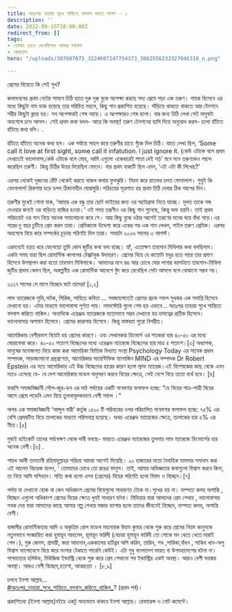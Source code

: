 ```yaml
---
title: অতঃপর তাহারা সুখে শান্তিতে বসবাস করতে লাগল - ১
description: ''
date: 2022-09-15T18:00:00Z
redirect_from: []
tags:
- তোমার চোখে দেখেছিলাম আমার সর্বনাশ
- প্রেমাতাল
hero: "/uploads/307007075_3224607247754373_3862556233327046318_n.png"

---
```

প্রেমের বিয়েতে কি সেই সুখ?   
  
কলাভবনের প্রথম গেটের সামনে চিঠি হাতে দুরু দুরু বুকে অপেক্ষা করছে সদ্য প্রেমে পড়া এক তরুণ। গায়ক হিসেবে এর মধ্যে কিছুটা নাম ডাক হয়েছে তার পরিচিত মহলে, কিছু গান প্রকাশিত হয়েছে। দাঁড়িয়ে থাকতে থাকতে আর টেনশনে শরীর কিছুটা ক্লান্ত হয়। সব অপেক্ষারই শেষ আছে। এ অপেক্ষারও শেষ হলো। যার জন্য চিঠি লেখা সেই মানুষটা অবশেষে চলে আসল। সেই প্রথম কথা বলল- আরে কি অবস্থা! তরুণ টেনশনের হাসি দিয়ে অনুরোধ করল- চলো হাঁটতে হাঁটতে কথা বলি। .

হাঁটতে হাঁটতে অনেক কথা হল। এক পর্যায়ে সাহস করে তরুণীর হাতে গুঁজে দিল চিঠি। যাতে লেখা ছিল, ‘Some call it love at first sight, some call it infatution. I just ignore it. (কেউ এটাকে বলে প্রথম দেখাতেই ভালোবাসা,কেউ এটাকে বলে মোহ, আমি এগুলো একেবারেই পাত্তা দেই না)’ মনে মনে তরুণকেও পছন্দ করেছিল তরুণী। কিন্তু চিঠির উত্তর দিয়েছিল ফোনে। যার প্রথম বাক্যটি ছিল এমন, ‘এই এটা কী লিখেছ?’

এরপর থেকেই দুজনের ঠোঁট থেকেই ঝরতে থাকল কথার ফুলঝুরি। নিয়ম করে রাতভর চলত ফোনালাপ। শুধুই কি ফোনালাপ! রিকশায় চড়ে চলল ঠিকানাহীন ঘোরাঘুরি।পরিচয়ের সূত্রপাত হয় প্রথম চিঠি দেবার ঠিক আগের দিন। 

তরুণীর মুখেই শোনা যাক, ‘আমার এক বন্ধু তার ছোট ভাইয়ের জন্য ওর অটোগ্রাফ নিতে যাচ্ছে। মূলত তাকে সঙ্গ দেওয়ার জন্যই ওর বাড়িতে হাজির হওয়া।’ ওই সময় তরূণীও ওর কিছু গান শুনেছে, কিন্তু ভক্ত হয়নি। তাই প্রথম পরিচয়েই ওর গান নিয়ে অনেক সমালোচনা করে সে। আর কিছু বুঝে ওঠার আগেই তরূণের মনের ঘরে বাঁধা পড়ে।এর পরের দু বছর চুটিয়ে প্রেম করল তারা। প্রেমিকাকে উদ্দেশ্য করে একের পর এক গান লেখল, গাইল তরুণ প্রেমিক। এরপর অবশেষে বিয়ে করে সম্পর্কের চূড়ান্ত পরিণতি দিল তারা। সময়টা ২০০৬ সালের ৩ আগস্ট। 

এরমধ্যেই হয়ত ধরে ফেলেছো তুমি কোন জুটির কথা বলা হচ্ছে। হ্যাঁ, এতোক্ষণ তাহসান মিথিলার কথা বলছিলাম। একটা সময় যারা ছিল রোমান্টিক কাপলের টেক্সটবুক উদাহরণ। প্রেমের বিয়ে যে কতোটা মধুর হতে পারে তার প্রমাণ হিসেবে উপস্থাপন করা হতো তাহসান মিথিলাকে। আমাদের মনে রঙ আর চোখে ঘোর লাগার বয়সটাতে তাহসান-মিথিলা জুটির প্রভাব কেমন ছিল, অকল্পনীয় এক রোমান্টিক আবেশে বুঁদ করে রেখেছিল সেটা আসলে বলে বোঝানো সম্ভব নয়।

২০১৭ সালের মে মাসে বিচ্ছেদ ঘটে তাদের! \[১,২\]

লাভ ম্যারেজকে মুভি,নাটক, সিরিজ, সাহিত্য কবিতা … সবজায়গাতেই প্রেমের প্রচন্ড সফল সুখকর এক সমাপ্তি হিসেবে দেখানো হয়। এটার মাধ্যমে ভালোবাসা পূর্ণতা পায়। লাভস্টোরি গুলো শেষ হয় এভাবে… অতঃপর তাহারা সুখে শান্তিতে বসবাস করিতে থাকিল। অন্যদিকে এরেঞ্জড ম্যারেজকে যতোভাবে সম্ভব দেখানো হয় দাসত্বের প্রতীক হিসেবে। ভালোবাসার অপমান হিসেবে। প্রেমের কারাগার হিসেবে। কিন্তু বাস্তবতা পুরো বিপরীত। 

আমেরিকায় বেশীরভাগ বিয়েই হয় প্রেমের কারণে। এবং সেখানকার ডিভোর্স এর শতকরা হার ৪০-৫০ এর মধ্যে ঘোরাফেরা করে। ৪০-৫০ শতাংশ বিচ্ছেদের মধ্যে এরেঞ্জড ম্যারেজে বিচ্ছেদের হার মাত্র ৪ শতাংশ।\[৩\] অধ্যাপক, মানুষের মনোজগত নিয়ে কাজ করা আমেরিকা ভিত্তিক বিখ্যাত সংস্থা Psychology Today এর সাবেক প্রধান সম্পাদক, সাড়াজাগানো গ্রন্থপ্রণেতা, আমেরিকার সায়েন্টিফিক ম্যাগাজিন MIND এর সম্পাদক Dr Robert Epstein এর মতে আমেরিকার এই উচ্চ বিচ্ছেদের হারের কারণ হলো ল্যাভ ম্যারেজ।এই বিশেষজ্ঞের কাছ থেকে এমন মতও এসেছে যে- যে দেশ আমেরিকার মডেল অনুসরণ করবে বিয়ের ক্ষেত্রে, সেই দেশে বিয়ে ততো ব্যর্থ হবে। \[৪\]

ফরাসি সমাজবিজ্ঞানী সৌল-জুর-ডন এর মাঠ পর্যায়ের একটি গবেষণার ফলাফল হচ্ছে: “যে বিয়ের পাত্র-পাত্রী বিয়ের আগে প্রেমে পড়েনি এমন বিয়ে তুলনামূলকভাবে বেশী সফল ।”

অপর এক সমাজবিজ্ঞানী ‘আব্দুল বারী’ কর্তৃক ১৫০০ টি পরিবারের ওপর পরিচালিত গবেষণার ফলাফল হচ্ছে: ৭৫% এর বেশি প্রেমঘটিত বিয়ে তালাকের মাধ্যমে পরিসমাপ্ত হয়েছে। অথচ এরেঞ্জড ম্যারেজের ক্ষেত্রে, তালাকের হার ৫% এর নীচে।\[৫\]

মুম্বাই হাইকোর্ট তাদের পর্যবেক্ষণ থেকে দাবী বলছে- ভারতে এরেঞ্জড ম্যারেজের তুলনায় লাভ ম্যারেজে ডিভোর্সের হার অনেক বেশী।\[৬\] .

শায়খ আলী তানতাবী রহিমাহুল্লাহর পরিচয় আমরা আগেই দিয়েছি। ২০ হাজারের মতো বৈবাহিক মামলার সমাধান করা এই আলেম বিচারক বলেন, ‘ তোমাদের চোখে তো রঙের ফানুস। তাই, আমার অভিজ্ঞতার কথাগুলো বিশ্বাস করবে কিনা, তা নিয়ে আমি সন্দিহান। সত্যি কথা হলো এসব (প্রেমের) বিয়ের পরিণতি হলো বিবাদ ও বিচ্ছেদ।\[৭\]

পর্দায় যা দেখানো হোক না কেন অধিকাংশ প্রেমের বিয়েগুলো সাধারণত টেকে না।সুখের হয় না। দাম্পত্য কলহ অশান্তি , বিচ্ছেদ এগুলো অধিকাংশ প্রেমের বিয়ের ক্ষেত্রে খুবই সাধারণ ঘটনা। মিডিয়ার যারা আমাদের প্রেম শেখায় , ভালোবাসার সবক দেয় যারা আমাদের কাছে আসার গল্প শেখায় মজার ব্যাপার হলো তাদের জীবনেই বিচ্ছেদ, দাম্পত্য কলহ, অশান্তি বেশী। 

বাঙ্গালীর রোমান্টিকতার আদি ও অকৃত্রিম রোল মডেল মহানায়ক উত্তম কুমার থেকে শুরু করে প্রেমের নিয়ম কানুনকে নতুনভাবে সংজ্ঞায়িত করা হুমায়ূন আহমেদ, হূমায়ূন ফরিদী (বেচারা হুমায়ূন ফরিদী তো শোকে মদ খেতে খেতে মারাই গেল।), গুরু জেমস, শ্রাবন্তী, জয়া আহসান,এককালের হার্টথ্রব অপি করিম, তারিন, শখ ,সারিকা,বাঁধন , সাকিব খান-অপু বিশ্বাস ভালোবেসে বিয়ে করে সংসার টেকাতে পারেনি কেউই। এটা শুধু বাংলাদেশ ভারত বা উপমহাদেশের ঘটনা না। পাশ্চাত্যের হলিউড, মিউজিক ইন্ডাস্ট্রি থেকে শুরু করে প্রেম শেখানো সব ইন্ডাস্ট্রির একই অবস্থা। আরও বেশী ভয়ঙ্কর অবস্থা। আরও বেশী বিচ্ছেদ,হতাশা, আত্মহত্যা । \[৮,৯\] 

চলবে ইনশা আল্লাহ…  
[#অতঃপর_তাহারা_সুখে_শান্তিতে_বসবাস_করিতে_থাকিল_](https://www.facebook.com/hashtag/%E0%A6%85%E0%A6%A4%E0%A6%83%E0%A6%AA%E0%A6%B0_%E0%A6%A4%E0%A6%BE%E0%A6%B9%E0%A6%BE%E0%A6%B0%E0%A6%BE_%E0%A6%B8%E0%A7%81%E0%A6%96%E0%A7%87_%E0%A6%B6%E0%A6%BE%E0%A6%A8%E0%A7%8D%E0%A6%A4%E0%A6%BF%E0%A6%A4%E0%A7%87_%E0%A6%AC%E0%A6%B8%E0%A6%AC%E0%A6%BE%E0%A6%B8_%E0%A6%95%E0%A6%B0%E0%A6%BF%E0%A6%A4%E0%A7%87_%E0%A6%A5%E0%A6%BE%E0%A6%95%E0%A6%BF%E0%A6%B2_?__eep__=6&__tn__=*NK*F)? (প্রথম পর্ব)।

প্রকাশিতব্য (ইনশা আল্লাহ)বইয়ে একটু অন্যভাবে থাকবে ইনশা আল্লাহ। রেফারেন্স ও নোট কমেন্টে।